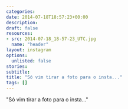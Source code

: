 ```yaml
---
categories:
date: 2014-07-18T18:57:23+00:00
description:
draft: false
resources:
- src: 2014-07-18_18-57-23_UTC.jpg
  name: "header"
layout: instagram
options:
  unlisted: false
stories:
subtitle:
title: "Só vim tirar a foto para o insta..."
tags: []
---
```


"Só vim tirar a foto para o insta..."
